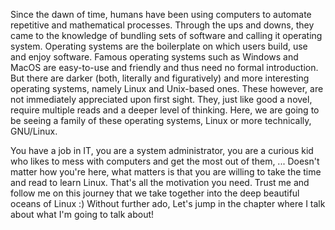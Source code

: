 Since the dawn of time, humans have been using computers to automate repetitive and mathematical processes. Through the ups and downs, they came to the knowledge of bundling sets of software and calling it operating system. Operating systems are the boilerplate on which users build, use and enjoy software. Famous operating systems such as Windows and MacOS are easy-to-use and friendly and thus need no formal introduction. But there are darker (both, literally and figuratively) and more interesting operating systems, namely Linux and Unix-based ones. These however, are not immediately appreciated upon first sight. They, just like good a novel, require multiple reads and a deeper level of thinking. Here, we are going to be seeing a family of these operating systems, Linux or more technically, GNU/Linux.

You have a job in IT, you are a system administrator, you are a curious kid who likes to mess with computers and get the most out of them, ... Doesn't matter how you're here, what matters is that you are willing to take the time and read to learn Linux. That's all the motivation you need. Trust me and follow me on this journey that we take together into the deep beautiful oceans of Linux :) Without further ado, Let's jump in the chapter where I talk about what I'm going to talk about!
